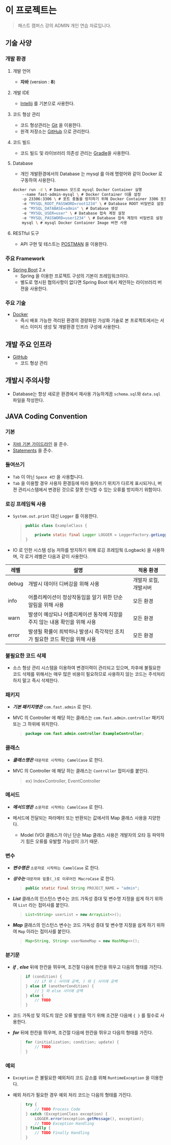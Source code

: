 # 이 프로젝트는

> 패스트 캠퍼스 강의 ADMIN 개인 연습 자료입니다.

## 기술 사양

### 개발 환경

1. 개발 언어
   * **자바** (version : **8**)
2. 개발 IDE
   * [Intellij](https://www.jetbrains.com/idea/) 를 기본으로 사용한다.
3. 코드 형상 관리
   * 코드 형상관리는 [Git](https://git-scm.com/) 을 이용한다.
   * 원격 저장소는 [GitHub](https://about.gitlab.com/) 으로 관리한다.
4. 코드 빌드
   * 코드 빌드 및 라이브러리 의존성 관리는 [Gradle](https://gradle.org/)을 사용한다.
5. Database
   * 개인 개발환경에서의 Database 는 mysql 를 아래 명령어와 같이 Docker 로 구동하여 사용한다.

    ```bash
    docker run -d \ # Daemon 모드로 mysql Docker Container 실행
        --name fast-admin-mysql \ # Docker Container 이름 설정
        -p 23306:3306 \ # 포트 충돌을 방지하기 위해 Docker Container 3306 포트를 Docker Host 의 23306 로 연결
        -e "MYSQL_ROOT_PASSWORD=root1234" \ # Database ROOT 비밀번호 설정
        -e "MYSQL_DATABASE=admin" \ # Database 생성
        -e "MYSQL_USER=user" \ # Database 접속 계정 설정
        -e "MYSQL_PASSWORD=user1234" \ # Database 접속 계정의 비밀번호 설정
        mysql \ # mysql Docker Container Image 버젼 사용
    ```

6. RESTful 도구
   * API 구현 및 테스트는 [POSTMAN](https://www.getpostman.com/apps) 을 이용한다.

### 주요 Framework

* [Spring Boot](https://projects.spring.io/spring-boot/) 2.x
  * Spring 을 이용한 프로젝트 구성의 기본이 프레임워크이다.
  * 별도로 명시된 협의사항이 없다면 Spring Boot 에서 제안하는 라이브러리 버젼을 사용한다.

### 주요 기술

* [Docker](https://www.docker.com/)
  * 즉시 배포 가능한 격리된 환경의 경량화된 가상화 기술로 본 프로젝트에서는 서비스 이미지 생성 및 개발환경 인프라 구성에 사용한다.

## 개발 주요 인프라

* [GitHub](https://about.gitlab.com/)
  * 코드 형상 관리

## 개발시 주의사항

* Database는 항상 새로운 환경에서 재사용 가능하게끔 `schema.sql`와 `data.sql` 파일을 작성한다.

## JAVA Coding Convention

### 기본

* [자바 기본 가이드라인](http://www.oracle.com/technetwork/java/javase/documentation/codeconvtoc-136057.html) 을 준수.
* [Statements](http://www.oracle.com/technetwork/java/javase/documentation/codeconventions-142311.html) 을 준수.

### 들여쓰기

* `Tab` 이 아닌 `Space 4칸` 을 사용합니다.
* `Tab` 을 이용할 경우 사용자 환경등에 따라 들여쓰기 위치가 다르게 표시되거나, 버젼 관리시스템에서 변경된 것으로 잘못 인식할 수 있는 오류를 방지하기 위함이다.

### 로깅 프레임웍 사용

* `System.out.print` 대신 `Logger` 를 이용한다.

  >```java
  > public class ExampleClass {
  >
  >     private static final Logger LOGGER = LoggerFactory.getLogger(ExampleClass.class);
  > }
  >```

* IO 로 인한 시스템 성능 저하를 방지하기 위해 로깅 프레임웍 (Logback) 을 사용하며, 각 로거 레벨은 다음과 같이 사용한다.

|레벨|설명|적용 환경|
|--|--|-----|
|debug|개발시 데이터 디버깅을 위해 사용|개발자 로컬, 개발서버|
|info |어플리케이션이 정상작동임을 알기 위한 단순 알림을 위해 사용|모든 환경|
|warn |발생이 예상되나 어플리케이션 동작에 지장을 주지 않는 내용 확인을 위해 사용|모든 환경|
|error|발생될 확률이 희박하나 발생시 즉각적인 조치가 필요한 코드 확인을 위해 사용|모든 환경|

### 불필요한 코드 삭제

* 소스 형상 관리 시스템을 이용하여 변경이력이 관리되고 있으며, 차후에 불필요한 코드 삭제를 위해서는 매우 많은 비용이 필요하므로 사용하지 않는 코드는 주석처리하지 말고 즉시 삭제한다.

### 패키지

* **_기본 패키지명은_** `com.fast.admin` 로 한다.

* MVC 의 Controller 에 해당 하는 클래스는 `com.fast.admin.controller` 패키지 또는 그 하위에 위치한다.

  > ```java
  > package com.fast.admin.controller.ExampleController;
  > ```

### 클래스

* **_클래스명은_** `대문자로 시작하는 CamelCase` 로 한다.

* MVC 의 Controller 에 해당 하는 클래스는 `Controller` 접미사를 붙인다.
  > ex) IndexController, EventController

### 메서드

* **_메서드명은_** `소문자로 시작하는 CamelCase` 로 한다.

* 메서드에 전달되는 파라메터 또는 반환되는 값에서의 Map 클래스 사용을 지양한다.
  * Model (VO) 클래스가 아닌 단순 Map 클래스 사용은 개발자의 오타 등 파악하기 힘든 오류를 유발할 가능성이 크기 때문.

### 변수

* **_변수명은_** `소문자로 시작하는 CamelCase` 로 한다.

* **_상수는_** `대문자와 밑줄(_)로 이루어진 MacroCase` 로 한다.

  > ```java
  > public static final String PROJECT_NAME = "admin";
  > ```

* **_List_** 클래스의 인스턴스 변수는 코드 가독성 증대 및 변수명 지정을 쉽게 하기 위하여 `List` 라는 접미사를 붙인다.

  > ```java
  > List<String> userList = new ArrayList<>();
  > ```

* **_Map_** 클래스의 인스턴스 변수는 코드 가독성 증대 및 변수명 지정을 쉽게 하기 위하여 `Map` 이라는 접미사를 붙인다.

  > ```java
  > Map<String, String> userNameMap = new HashMap<>();
  > ```

### 분기문

* **_if_** , **_else_** 뒤에 한칸을 뛰우며, 조건절 다음에 한칸을 뛰우고 다음의 형태를 가진다.

  > ```java
  > if (condition) {
  >     // if 와 ( 사이에 공백, ) 와 { 사이에 공백
  > } else if (anotherCondition) {
  >     // } 와 else 사이에 공백
  > } else {
  >     // TODO
  > }
  > ```

* 코드 가독성 및 의도치 않은 오류 발생을 막기 위해 조건문 다음에 `{ }` 를 필수로 사용한다.

* **_for_** 뒤에 한칸을 뛰우며, 조건절 다음에 한칸을 뛰우고 다음의 형태를 가진다.

  > ```java
  > for (initialization; condition; update) {
  >     // TODO
  > }
  > ```

### 예외

* `Exception` 은 불필요한 예외처리 코드 감소를 위해 `RuntimeException` 을 이용한다.

* 예외 처리가 필요한 경우 예외 처리 코드는 다음의 형태를 가진다.

  > ```java
  > try {
  >     // TODO Process Code
  > } catch (ExceptionClass exception) {
  >     LOGGER.error(exception.getMessage(), exception);
  >     // TODO Exception Handling
  > } finally {
  >     // TODO Finally Handling
  > }
  > ```
